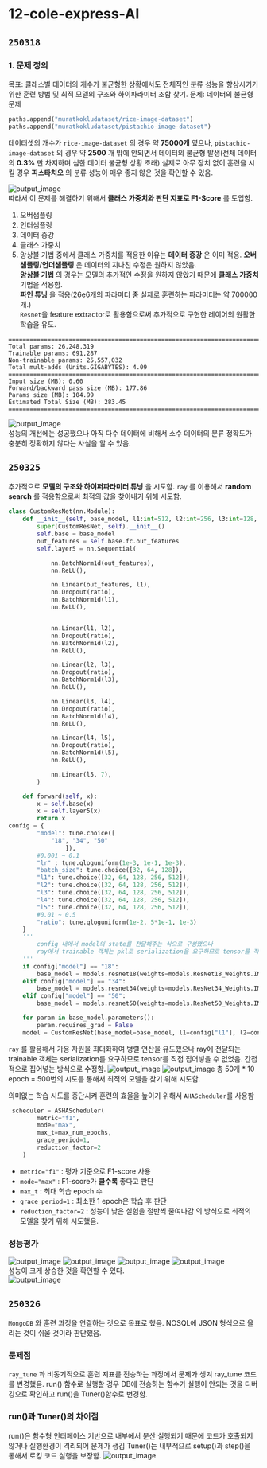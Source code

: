 # 12-cole-express-AI


## `250318`
### 1. 문제 정의
목표: 클래스별 데이터의 개수가 불균형한 상황에서도 전체적인 분류 성능을 향상시키기 위한 훈련 방법 및 최적 모델의 구조와 하이파라미터 조합 찾기.
문제: 데이터의 불균형 문제

```python
paths.append("muratkokludataset/rice-image-dataset")
paths.append("muratkokludataset/pistachio-image-dataset")
```
데이터셋의 개수가 `rice-image-dataset` 의 경우 약 **75000개** 였으나, `pistachio-image-dataset` 의 경우 약 **2500** 개 밖에 안되면서 데이터의 불균형 발생(전체 데이터의 **0.3%** 만 차지하며 심한 데이터 불균형 상황 초래) 
실제로 아무 장치 없이 훈련을 시킬 경우 **피스타치오** 의 분류 성능이 매우 좋지 않은 것을 확인할 수 있음.

![output_image](./images/1.png)
<br>
따라서 이 문제를 해결하기 위해서 **클래스 가중치와 판단 지표로 F1-Score** 를 도입함.
1. 오버샘플링
2. 언더샘플링
3. 데이터 증강
4. 클래스 가중치
5. 앙상블 기법
중에서 클래스 가중치를 적용한 이유는 **데이터 증강** 은 이미 적용. **오버샘플링/언더샘플링** 은 데이터의 지나친 수정은 원하지 않았음.
<br>**앙상블 기법** 의 경우는 모델의 추가적인 수정을 원하지 않았기 때문에 **클래스 가중치** 기법을 적용함.
<br>**파인 튜닝** 을 적용(26e6개의 파라미터 중 실제로 훈련하는 파라미터는 약 700000개.)
<br>`Resnet`을 feature extractor로 활용함으로써 추가적으로 구현한 레이어의 원활한 학습을 유도.
```
===============================================================================================
Total params: 26,248,319
Trainable params: 691,287
Non-trainable params: 25,557,032
Total mult-adds (Units.GIGABYTES): 4.09
===============================================================================================
Input size (MB): 0.60
Forward/backward pass size (MB): 177.86
Params size (MB): 104.99
Estimated Total Size (MB): 283.45
===============================================================================================
```

![output_image](./images/2.png)<br>
성능의 개선에는 성공했으나 아직 다수 데이터에 비해서 소수 데이터의 분류 정확도가 충분히 정확하지 않다는 사실을 알 수 있음.

## `250325`
추가적으로 **모델의 구조와 하이퍼파라미터 튜닝** 을 시도함.
`ray` 를 이용해서 **random search** 를 적용함으로써 최적의 값을 찾아내기 위해 시도함.

```python
class CustomResNet(nn.Module):
    def __init__(self, base_model, l1:int=512, l2:int=256, l3:int=128, l4:int=64, l5:int=32, ratio:float=0.5):
        super(CustomResNet, self).__init__()
        self.base = base_model
        out_features = self.base.fc.out_features
        self.layer5 = nn.Sequential(

            nn.BatchNorm1d(out_features),
            nn.ReLU(),

            nn.Linear(out_features, l1),
            nn.Dropout(ratio),
            nn.BatchNorm1d(l1),
            nn.ReLU(),


            nn.Linear(l1, l2),
            nn.Dropout(ratio),
            nn.BatchNorm1d(l2),
            nn.ReLU(),

            nn.Linear(l2, l3),
            nn.Dropout(ratio),
            nn.BatchNorm1d(l3),
            nn.ReLU(),

            nn.Linear(l3, l4),
            nn.Dropout(ratio),
            nn.BatchNorm1d(l4),
            nn.ReLU(),

            nn.Linear(l4, l5),
            nn.Dropout(ratio),
            nn.BatchNorm1d(l5),
            nn.ReLU(),

            nn.Linear(l5, 7),
        )

    def forward(self, x):
        x = self.base(x)
        x = self.layer5(x)
        return x    
config = {
        "model": tune.choice([
            "18", "34", "50"
                ]),
        #0.001 ~ 0.1
        "lr" : tune.qloguniform(1e-3, 1e-1, 1e-3),
        "batch_size": tune.choice([32, 64, 128]),
        "l1": tune.choice([32, 64, 128, 256, 512]),
        "l2": tune.choice([32, 64, 128, 256, 512]),
        "l3": tune.choice([32, 64, 128, 256, 512]),
        "l4": tune.choice([32, 64, 128, 256, 512]),
        "l5": tune.choice([32, 64, 128, 256, 512]),
        #0.01 ~ 0.5
        "ratio": tune.qloguniform(1e-2, 5*1e-1, 1e-3)
    }
    '''
	    config 내에서 model의 state를 전달해주는 식으로 구성했으나 
	    ray에서 trainable 객체는 pkl로 serialization을 요구하므로 tensor를 직접 집어넣을 수 없었음.
    '''
    if config["model"] == "18":
        base_model = models.resnet18(weights=models.ResNet18_Weights.IMAGENET1K_V1)
    elif config["model"] == "34":
        base_model = models.resnet34(weights=models.ResNet34_Weights.IMAGENET1K_V1)
    elif config["model"] == "50":
        base_model = models.resnet50(weights=models.ResNet50_Weights.IMAGENET1K_V1)

    for param in base_model.parameters():
        param.requires_grad = False
    model = CustomResNet(base_model=base_model, l1=config["l1"], l2=config["l2"], l3=config["l3"], l4=config["l4"], l5=config["l5"], ratio=config["ratio"])
```
`ray` 를 활용해서 가용 자원을 최대화하여 병렬 연산을 유도했으나 ray에 전달되는 trainable 객체는 serialization를 요구하므로 tensor를 직접 집어넣을 수 없었음.
간접적으로 집어넣는 방식으로 수정함.
![output_image](./images/3.png)
![output_image](./images/4.png)
총 50개 * 10 epoch = 500번의 시도를 통해서 최적의 모델을 찾기 위해 시도함.

의미없는 학습 시도를 중단시켜 훈련의 효율을 높이기 위해서 `AHAScheduler`를 사용함


```python
 scheculer = ASHAScheduler(
        metric="f1",
        mode="max",
        max_t=max_num_epochs,
        grace_period=1,
        reduction_factor=2
    )
```
- `metric="f1"` : 평가 기준으로 F1-score 사용
- `mode="max"` : F1-score가 **클수록** 좋다고 판단
- `max_t` : 최대 학습 epoch 수
- `grace_period=1` : 최소한 1 epoch은 학습 후 판단
- `reduction_factor=2` : 성능이 낮은 실험을 절반씩 줄여나감
의 방식으로 최적의 모델을 찾기 위해 시도했음.

### 성능평가
![output_image](./images/5.png)
![output_image](./images/6.png)
![output_image](./images/7.png)
![output_image](./images/8.png)
<br>
성능이 크게 상승한 것을 확인할 수 있다.
<br>
![output_image](./images/9.png)
## `250326`
`MongoDB` 와 훈련 과정을 연결하는 것으로 목표로 했음. NOSQL에 JSON 형식으로 올리는 것이 쉬울 것이라 판단했음.
### 문제점
`ray_tune` 과 비동기적으로 훈련 지표를 전송하는 과정에서 문제가 생겨 ray_tune 코드를 변경했음. 
run() 함수로 실행할 경우 DB에 전송하는 함수가 실행이 안되는 것을 디버깅으로 확인하고 run()을 Tuner()함수로 변경함.

### run()과 Tuner()의 차이점
run()은 함수형 인터페이스 기반으로 내부에서 분산 실행되기 때문에 코드가 호출되지 않거나 실행환경이 격리되어 문제가 생김
Tuner()는 내부적으로 setup()과 step()을 통해서 로킹 코드 실행을 보장함.
![output_image](./images/10.png)